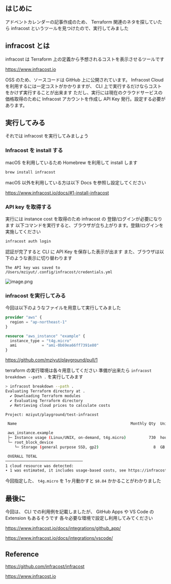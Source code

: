 <!--
title:   infracost を使って インフラコストの見える化をする
tags:    AdventCalendar2022,IaC,Infracost,Terraform,コスト削減
id:      4140880e2b4315b37089
private: false
-->
## はじめに

アドベントカレンダーの記事作成のため、 Terraform 関連のネタを探していたら infracost というツールを見つけたので、実行してみました

## infracost とは

infracost は Terraform 上の定義から予想されるコストを表示させるツールです

https://www.infracost.io

OSS のため、ソースコードは GitHub 上に公開されています。 Infracost Cloud を利用するには一定コストがかかりますが、 CLI 上で実行するだけならコストをかけず実行することが出来ます
ただし、実行には現在のクラウドサービスの価格取得のために Infracost アカウントを作成し API Key 発行。設定する必要があります。

## 実行してみる

それでは infracost を実行してみましょう

### Infracost を install する

macOS を利用しているため Homebrew を利用して install します

```sh
brew install infracost
```

macOS 以外を利用している方は以下 Docs を参照し設定してください

https://www.infracost.io/docs/#1-install-infracost

### API key を取得する

実行には instance cost を取得のため infracost の 登録/ログインが必要になります
以下コマンドを実行すると、ブラウザが立ち上がります。登録/ログインを実施してください

```sh
infracost auth login
```

認証が完了すると CLI に API Key を保存した表示が出ます
また、ブラウザは以下のような表示に切り替わります

```
The API key was saved to /Users/mziyut/.config/infracost/credentials.yml
```

![image.png](https://qiita-image-store.s3.ap-northeast-1.amazonaws.com/0/55950/bda76078-048e-9b90-824c-2b8ef9717bd2.png)


### infracost を実行してみる

今回は以下のようなファイルを用意して実行してみました

```hcl:main.tf
provider "aws" {
  region = "ap-northeast-1"
}

resource "aws_instance" "example" {
  instance_type = "t4g.micro"
  ami           = "ami-0b69ea66ff7391e80"
}
```

https://github.com/mziyut/playground/pull/1

terraform の実行環境は各々用意してください
準備が出来たら `infracost breakdown --path .` を実行してみます

```sh
> infracost breakdown --path .
Evaluating Terraform directory at .
  ✔ Downloading Terraform modules
  ✔ Evaluating Terraform directory
  ✔ Retrieving cloud prices to calculate costs

Project: mziyut/playground/test-infracost

 Name                                                  Monthly Qty  Unit   Monthly Cost

 aws_instance.example
 ├─ Instance usage (Linux/UNIX, on-demand, t4g.micro)          730  hours         $7.88
 └─ root_block_device
    └─ Storage (general purpose SSD, gp2)                        8  GB            $0.96

 OVERALL TOTAL                                                                    $8.84
──────────────────────────────────
1 cloud resource was detected:
∙ 1 was estimated, it includes usage-based costs, see https://infracost.io/usage-file
```

今回指定した、 `t4g.micro` を 1ヶ月動かすと `$8.84` かかることがわかりました

## 最後に

今回は、 CLI での利用例を記載しましたが、 GitHub Apps や VS Code の Extension もあるそうです
各々必要な環境で設定し利用してみてください

https://www.infracost.io/docs/integrations/github_app/

https://www.infracost.io/docs/integrations/vscode/

## Reference

https://github.com/infracost/infracost

https://www.infracost.io